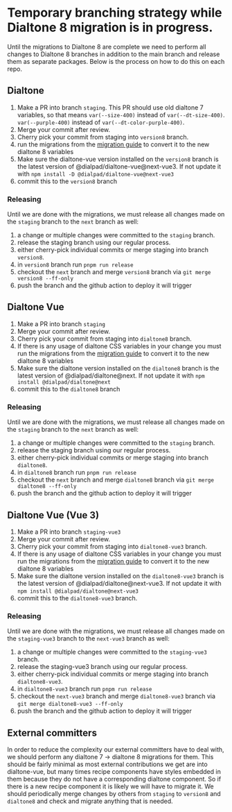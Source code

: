 # Temporary branching strategy while Dialtone 8 migration is in progress.

Until the migrations to Dialtone 8 are complete we need to perform all changes to Dialtone 8 branches in addition to the
main branch and release them as separate packages. Below is the process on how to do this on each repo.

## Dialtone

1. Make a PR into branch `staging`.
   This PR should use old dialtone 7 variables, so that means `var(--size-400)` instead
   of `var(--dt-size-400)`. `var(--purple-400)` instead of `var(--dt-color-purple-400)`.
2. Merge your commit after review.
3. Cherry pick your commit from staging into `version8` branch.
4. run the migrations from
   the [migration guide](https://github.com/dialpad/dialtone/blob/version8/migration_guide/Dialtone_8.md) to convert it
   to the new dialtone 8 variables
5. Make sure the dialtone-vue version installed on the `version8` branch is the latest version of
   @dialpad/dialtone-vue@next-vue3. If not update it with `npm install -D @dialpad/dialtone-vue@next-vue3`
6. commit this to the `version8` branch

### Releasing

Until we are done with the migrations, we must release all changes made on the `staging` branch to the `next` branch as
well:

1. a change or multiple changes were committed to the `staging` branch.
2. release the staging branch using our regular process.
3. either cherry-pick individual commits or merge staging into branch `version8`.
4. in `version8` branch run `pnpm run release`
5. checkout the `next` branch and merge `version8` branch via `git merge version8 --ff-only`
6. push the branch and the github action to deploy it will trigger

## Dialtone Vue

1. Make a PR into branch `staging`
2. Merge your commit after review.
3. Cherry pick your commit from staging into `dialtone8` branch.
4. If there is any usage of dialtone CSS variables in your change you must run the migrations from
   the [migration guide](https://github.com/dialpad/dialtone/blob/version8/migration_guide/Dialtone_8.md) to convert it
   to the new dialtone 8 variables
5. Make sure the dialtone version installed on the `dialtone8` branch is the latest version of @dialpad/dialtone@next.
   If not update it with `npm install @dialpad/dialtone@next`
6. commit this to the `dialtone8` branch

### Releasing

Until we are done with the migrations, we must release all changes made on the `staging` branch to the `next` branch as
well:

1. a change or multiple changes were committed to the `staging` branch.
2. release the staging branch using our regular process.
3. either cherry-pick individual commits or merge staging into branch `dialtone8`.
4. in `dialtone8` branch run `pnpm run release`
5. checkout the `next` branch and merge `dialtone8` branch via `git merge dialtone8 --ff-only`
6. push the branch and the github action to deploy it will trigger

## Dialtone Vue (Vue 3)

1. Make a PR into branch `staging-vue3`
2. Merge your commit after review.
3. Cherry pick your commit from staging into `dialtone8-vue3` branch.
4. If there is any usage of dialtone CSS variables in your change you must run the migrations from
   the [migration guide](https://github.com/dialpad/dialtone/blob/version8/migration_guide/Dialtone_8.md) to convert it
   to the new dialtone 8 variables
5. Make sure the dialtone version installed on the `dialtone8-vue3` branch is the latest version of
   @dialpad/dialtone@next-vue3. If not update it with `npm install @dialpad/dialtone@next-vue3`
6. commit this to the `dialtone8-vue3` branch.

### Releasing

Until we are done with the migrations, we must release all changes made on the `staging-vue3` branch to the `next-vue3`
branch as well:

1. a change or multiple changes were committed to the `staging-vue3` branch.
2. release the staging-vue3 branch using our regular process.
3. either cherry-pick individual commits or merge staging into branch `dialtone8-vue3`.
4. in `dialtone8-vue3` branch run `pnpm run release`
5. checkout the `next-vue3` branch and merge `dialtone8-vue3` branch via `git merge dialtone8-vue3 --ff-only`
6. push the branch and the github action to deploy it will trigger

## External committers

In order to reduce the complexity our external committers have to deal with, we should perform any dialtone 7 ->
dialtone 8 migrations for them. This should be fairly minimal as most external contributions we get are into
dialtone-vue, but many times recipe components have styles embedded in them because they do not have a corresponding
dialtone component. So if there is a new recipe component it is likely we will have to migrate it. We should
periodically merge changes by others from `staging` to `version8` and `dialtone8` and check and migrate anything that is
needed.

